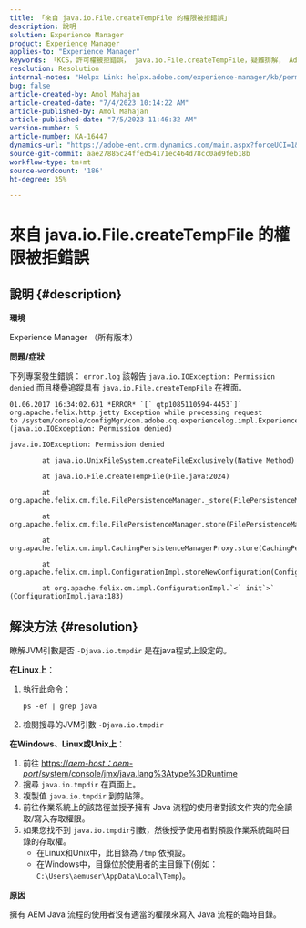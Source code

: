 ```yaml
---
title: 「來自 java.io.File.createTempFile 的權限被拒錯誤」
description: 說明
solution: Experience Manager
product: Experience Manager
applies-to: "Experience Manager"
keywords: 「KCS，許可權被拒錯誤， java.io.File.createTempFile，疑難排解， Adobe Experience Manager」
resolution: Resolution
internal-notes: "Helpx Link: helpx.adobe.com/experience-manager/kb/permission_denied_error_from_java_io_file.html"
bug: false
article-created-by: Amol Mahajan
article-created-date: "7/4/2023 10:14:22 AM"
article-published-by: Amol Mahajan
article-published-date: "7/5/2023 11:46:32 AM"
version-number: 5
article-number: KA-16447
dynamics-url: "https://adobe-ent.crm.dynamics.com/main.aspx?forceUCI=1&pagetype=entityrecord&etn=knowledgearticle&id=144ebe88-531a-ee11-8f6e-6045bd006b25"
source-git-commit: aae27885c24ffed54171ec464d78cc0ad9feb18b
workflow-type: tm+mt
source-wordcount: '186'
ht-degree: 35%

---
```


# 來自 java.io.File.createTempFile 的權限被拒錯誤

## 說明 {#description}


<b>環境</b>

Experience Manager （所有版本）

<b>問題/症狀</b>

下列專案發生錯誤： `error.log` 該報告 `java.io.IOException: Permission denied` 而且棧疊追蹤具有 `java.io.File.createTempFile` 在裡面。


```
01.06.2017 16:34:02.631 *ERROR* `[` qtp1085110594-4453`]`  org.apache.felix.http.jetty Exception while processing request to /system/console/configMgr/com.adobe.cq.experiencelog.impl.ExperienceLogConfigServlet (java.io.IOException: Permission denied)

java.io.IOException: Permission denied

        at java.io.UnixFileSystem.createFileExclusively(Native Method)

        at java.io.File.createTempFile(File.java:2024)

        at org.apache.felix.cm.file.FilePersistenceManager._store(FilePersistenceManager.java:699)

        at org.apache.felix.cm.file.FilePersistenceManager.store(FilePersistenceManager.java:660)

        at org.apache.felix.cm.impl.CachingPersistenceManagerProxy.store(CachingPersistenceManagerProxy.java:242)

        at org.apache.felix.cm.impl.ConfigurationImpl.storeNewConfiguration(ConfigurationImpl.java:462)

        at org.apache.felix.cm.impl.ConfigurationImpl.`<` init`>` (ConfigurationImpl.java:183)
```





## 解決方法 {#resolution}


瞭解JVM引數是否 `-Djava.io.tmpdir` 是在java程式上設定的。

<b>在Linux上</b>：

1. 執行此命令：




   ```
   ps -ef | grep java
   ```




2. 檢閱搜尋的JVM引數 `-Djava.io.tmpdir`


<b>在Windows、Linux或Unix上</b>：

1. 前往 [https://*aem-host：aem-port*/system/console/jmx/java.lang%3Atype%3DRuntime](https://aem-host:aem-port/system/console/jmx/java.lang%3Atype%3DRuntime)
2. 搜尋 `java.io.tmpdir` 在頁面上。
3. 複製值 `java.io.tmpdir` 到剪貼簿。
4.    前往作業系統上的該路徑並授予擁有 Java 流程的使用者對該文件夾的完全讀取/寫入存取權限。
5. 如果您找不到 `java.io.tmpdir`引數，然後授予使用者對預設作業系統臨時目錄的存取權。
   - 在Linux和Unix中，此目錄為 `/tmp` 依預設。
   - 在Windows中，目錄位於使用者的主目錄下(例如： `C:\Users\aemuser\AppData\Local\Temp`)。


<b>原因</b>

擁有 AEM Java 流程的使用者沒有適當的權限來寫入 Java 流程的臨時目錄。
